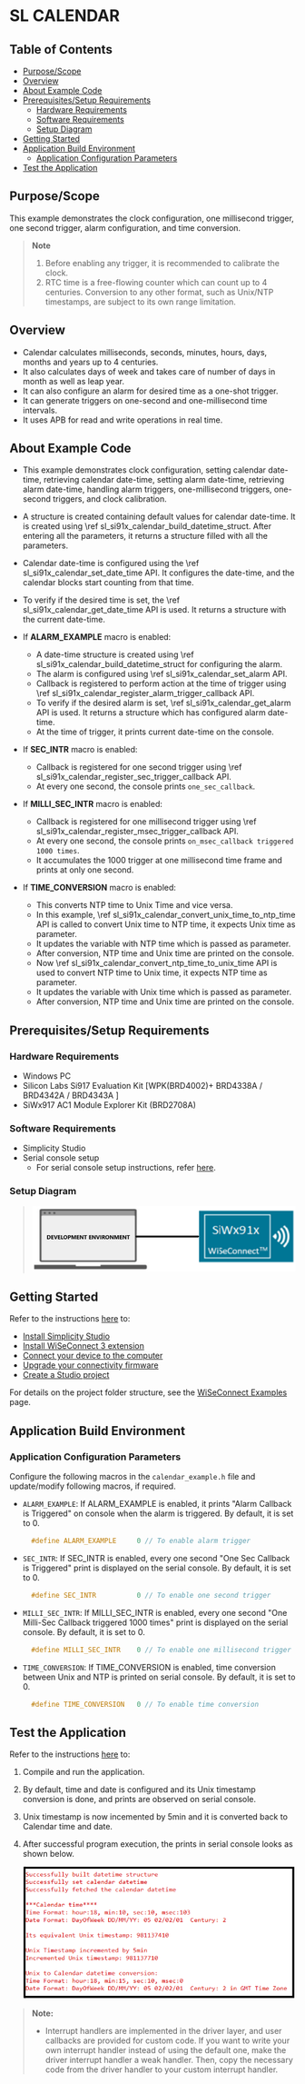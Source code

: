 # SL CALENDAR

## Table of Contents

- [Purpose/Scope](#purposescope)
- [Overview](#overview)
- [About Example Code](#about-example-code)
- [Prerequisites/Setup Requirements](#prerequisitessetup-requirements)
  - [Hardware Requirements](#hardware-requirements)
  - [Software Requirements](#software-requirements)
  - [Setup Diagram](#setup-diagram)
- [Getting Started](#getting-started)
- [Application Build Environment](#application-build-environment)
  - [Application Configuration Parameters](#application-configuration-parameters)
- [Test the Application](#test-the-application)

## Purpose/Scope

This example demonstrates the clock configuration, one millisecond trigger, one second trigger, alarm configuration, and time conversion.

  > **Note** 
  > 1. Before enabling any trigger, it is recommended to calibrate the clock.
  > 2. RTC time is a free-flowing counter which can count up to 4 centuries. Conversion to any other format, such as Unix/NTP timestamps, are subject to its own range limitation.

## Overview

- Calendar calculates milliseconds, seconds, minutes, hours, days, months and years up to 4 centuries.
- It also calculates days of week and takes care of number of days in month as well as leap year.
- It can also configure an alarm for desired time as a one-shot trigger.
- It can generate triggers on one-second and one-millisecond time intervals.
- It uses APB for read and write operations in real time.

## About Example Code

- This example demonstrates clock configuration, setting calendar date-time, retrieving calendar date-time, setting alarm date-time, retrieving alarm date-time, handling alarm triggers, one-millisecond triggers, one-second triggers, and clock calibration.
- A structure is created containing default values for calendar date-time. It is created using \ref sl_si91x_calendar_build_datetime_struct. After entering all the parameters, it returns a structure filled with all the parameters.
- Calendar date-time is configured using the \ref sl_si91x_calendar_set_date_time API. It configures the date-time, and the calendar blocks start counting from that time.
- To verify if the desired time is set, the \ref sl_si91x_calendar_get_date_time API is used. It returns a structure with the current date-time.

- If **ALARM_EXAMPLE** macro is enabled:

  - A date-time structure is created using \ref sl_si91x_calendar_build_datetime_struct for configuring the alarm.  
  - The alarm is configured using \ref sl_si91x_calendar_set_alarm API.
  - Callback is registered to perform action at the time of trigger using \ref sl_si91x_calendar_register_alarm_trigger_callback API.
  - To verify if the desired alarm is set, \ref sl_si91x_calendar_get_alarm API is used. It returns a structure which has configured alarm date-time.
  - At the time of trigger, it prints current date-time on the console.

- If **SEC_INTR** macro is enabled:

  - Callback is registered for one second trigger using \ref sl_si91x_calendar_register_sec_trigger_callback API.
  - At every one second, the console prints `one_sec_callback`.

- If **MILLI_SEC_INTR** macro is enabled:

  - Callback is registered for one millisecond trigger using \ref sl_si91x_calendar_register_msec_trigger_callback API.
  - At every one second, the console prints `on_msec_callback triggered 1000 times`.
  - It accumulates the 1000 trigger at one millisecond time frame and prints at only one second.

- If **TIME_CONVERSION** macro is enabled:

  - This converts NTP time to Unix Time and vice versa.
  - In this example, \ref sl_si91x_calendar_convert_unix_time_to_ntp_time API is called to convert Unix time to NTP time, it expects Unix time as parameter.
  - It updates the variable with NTP time which is passed as parameter.
  - After conversion, NTP time and Unix time are printed on the console.
  - Now \ref sl_si91x_calendar_convert_ntp_time_to_unix_time API is used to convert NTP time to Unix time, it expects NTP time as parameter.
  - It updates the variable with Unix time which is passed as parameter.
  - After conversion, NTP time and Unix time are printed on the console.

## Prerequisites/Setup Requirements

### Hardware Requirements

- Windows PC
- Silicon Labs Si917 Evaluation Kit [WPK(BRD4002)+ BRD4338A / BRD4342A / BRD4343A ]
- SiWx917 AC1 Module Explorer Kit (BRD2708A)

### Software Requirements

- Simplicity Studio
- Serial console setup
  - For serial console setup instructions, refer [here](https://docs.silabs.com/wiseconnect/latest/wiseconnect-developers-guide-developing-for-silabs-hosts/#console-input-and-output).

### Setup Diagram

> ![Figure: Introduction](resources/readme/setupdiagram.png)

## Getting Started

Refer to the instructions [here](https://docs.silabs.com/wiseconnect/latest/wiseconnect-getting-started/) to:

- [Install Simplicity Studio](https://docs.silabs.com/wiseconnect/latest/wiseconnect-developers-guide-developing-for-silabs-hosts/#install-simplicity-studio)
- [Install WiSeConnect 3 extension](https://docs.silabs.com/wiseconnect/latest/wiseconnect-developers-guide-developing-for-silabs-hosts/#install-the-wi-se-connect-3-extension)
- [Connect your device to the computer](https://docs.silabs.com/wiseconnect/latest/wiseconnect-developers-guide-developing-for-silabs-hosts/#connect-si-wx91x-to-computer)
- [Upgrade your connectivity firmware](https://docs.silabs.com/wiseconnect/latest/wiseconnect-developers-guide-developing-for-silabs-hosts/#update-si-wx91x-connectivity-firmware)
- [Create a Studio project](https://docs.silabs.com/wiseconnect/latest/wiseconnect-developers-guide-developing-for-silabs-hosts/#create-a-project)

For details on the project folder structure, see the [WiSeConnect Examples](https://docs.silabs.com/wiseconnect/latest/wiseconnect-examples/#example-folder-structure) page.

## Application Build Environment

### Application Configuration Parameters

Configure the following macros in the `calendar_example.h` file and update/modify following macros, if required.

- `ALARM_EXAMPLE`: If ALARM_EXAMPLE is enabled, it prints "Alarm Callback is Triggered" on console when the alarm is triggered. By default, it is set to 0.

  ```C
    #define ALARM_EXAMPLE     0 // To enable alarm trigger 
  ```

- `SEC_INTR`: If SEC_INTR is enabled, every one second "One Sec Callback is Triggered" print is displayed on the serial console. By default, it is set to 0.

  ```C
    #define SEC_INTR          0 // To enable one second trigger 
  ```

- `MILLI_SEC_INTR`: If MILLI_SEC_INTR is enabled, every one second "One Milli-Sec Callback triggered 1000 times" print is displayed on the serial console. By default, it is set to 0.

  ```C
    #define MILLI_SEC_INTR    0 // To enable one millisecond trigger 
  ```

- `TIME_CONVERSION`: If TIME_CONVERSION is enabled, time conversion between Unix and NTP is printed on serial console. By default, it is set to 0.

  ```C
    #define TIME_CONVERSION   0 // To enable time conversion 
  ```

## Test the Application

Refer to the instructions [here](https://docs.silabs.com/wiseconnect/latest/wiseconnect-getting-started/) to:

1. Compile and run the application.
2. By default, time and date is configured and its Unix timestamp conversion is done, and prints are observed on serial console.
3. Unix timestamp is now incemented by 5min and it is converted back to Calendar time and date.
4. After successful program execution, the prints in serial console looks as shown below.

    ![Figure: Introduction](resources/readme/output.png)

> **Note:**
>
> - Interrupt handlers are implemented in the driver layer, and user callbacks are provided for custom code. If you want to write your own interrupt handler instead of using the default one, make the driver interrupt handler a weak handler. Then, copy the necessary code from the driver handler to your custom interrupt handler.
